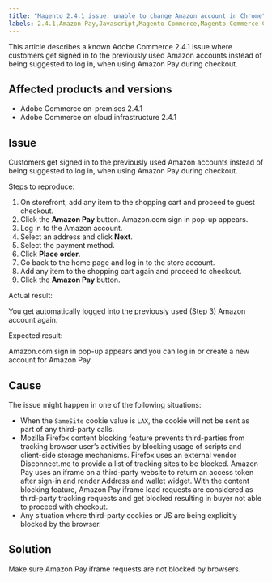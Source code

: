 ```yaml
---
title: "Magento 2.4.1 issue: unable to change Amazon account in Chrome"
labels: 2.4.1,Amazon Pay,Javascript,Magento Commerce,Magento Commerce Cloud,browser,cookies,known issues,troubleshooting,Adobe Commerce,cloud infrastructure,on-premises
---
```


This article describes a known Adobe Commerce 2.4.1 issue where customers get signed in to the previously used Amazon accounts instead of being suggested to log in, when using Amazon Pay during checkout.

## Affected products and versions

* Adobe Commerce on-premises 2.4.1
* Adobe Commerce on cloud infrastructure 2.4.1

## Issue

Customers get signed in to the previously used Amazon accounts instead of being suggested to log in, when using Amazon Pay during checkout.

<span class="wysiwyg-underline">Steps to reproduce:</span>

1. On storefront, add any item to the shopping cart and proceed to guest checkout.
1. Click the **Amazon Pay** button. Amazon.com sign in pop-up appears.
1. Log in to the Amazon account.
1. Select an address and click **Next**.
1. Select the payment method.
1. Click **Place order**.
1. Go back to the home page and log in to the store account.
1. Add any item to the shopping cart again and proceed to checkout.
1. Click the **Amazon Pay** button.

<span class="wysiwyg-underline">Actual result:</span>

You get automatically logged into the previously used (Step 3) Amazon account again.

<span class="wysiwyg-underline">Expected result:</span>

Amazon.com sign in pop-up appears and you can log in or create a new account for Amazon Pay.

## Cause

The issue might happen in one of the following situations:

* When the `SameSite` cookie value is `LAX`, the cookie will not be sent as part of any third-party calls.
* Mozilla Firefox content blocking feature prevents third-parties from tracking browser user’s activities by blocking usage of scripts and client-side storage mechanisms. Firefox uses an external vendor Disconnect.me to provide a list of tracking sites to be blocked. Amazon Pay uses an iframe on a third-party website to return an access token after sign-in and render Address and wallet widget. With the content blocking feature, Amazon Pay iframe load requests are considered as third-party tracking requests and get blocked resulting in buyer not able to proceed with checkout.
* Any situation where third-party cookies or JS are being explicitly blocked by the browser.

## Solution

Make sure Amazon Pay iframe requests are not blocked by browsers.
